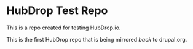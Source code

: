 HubDrop Test Repo
=================

This is a repo created for testing HubDrop.io.

This is the first HubDrop repo that is being mirrored *back* to drupal.org.
